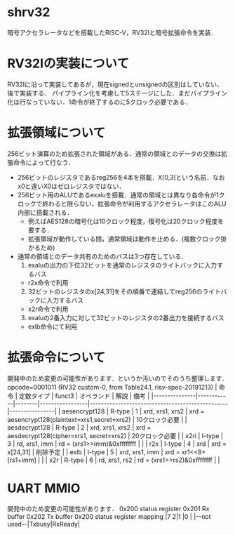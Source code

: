 # shrv32
暗号アクセラレータなどを搭載したRISC-V，RV32Iと暗号拡張命令を実装．

# RV32Iの実装について
RV32Iに沿って実装してあるが，現在signedとunsignedの区別はしていない．後で実装する．
パイプライン化を考慮して5ステージにした．まだパイプライン化は行なっていない．1命令が終了するのに5クロック必要である．

# 拡張領域について
256ビット演算のため拡張された領域がある．通常の領域とのデータの交換は拡張命令によって行なう．
- 256ビットのレジスタであるreg256を4本を搭載．X[0,3]という名前．なおx0と違いX0はゼロレジスタではない．
- 256ビット用のALUであるexaluを搭載．通常の領域とは異なり各命令が1クロックで終わると限らない，拡張命令が利用するアクセラレータはこのALU内部に搭載される．
  - 例えばAES128の暗号化は10クロック程度，復号化は20クロック程度を要する．
  - 拡張領域が動作している間，通常領域は動作を止める．(複数クロック掛かるため)
- 通常の領域とのデータ共有のためのバスは3つ存在している．
  1. exaluの出力の下位32ビットを通常のレジスタのライトバックに入力するバス
    - r2x命令で利用
  2. 32ビットのレジスタのx[24,31]をその順番で連結してreg256のライトバックに入力するバス
    - x2r命令で利用
  3. exaluの2番入力に対して32ビットのレジスタの2番出力を接続するバス
    - exlb命令にて利用

# 拡張命令について
開発中のため変更の可能性があります．というか汚いのでそのうち整理します．
opcode=0001011 (RV32 custom-0, from Table24.1, risv-spec-20191213)
| 命令          | 定数タイプ | funct3 | オペランド      | 解説                                            | 備考           |
|---------------|------------|--------|-----------------|-------------------------------------------------|----------------|
| aesencrypt128 | R-type     | 1      | xrd, xrs1, xrs2 | xrd = aesencrypt128(plaintext=xrs1,secret=xrs2) | 10クロック必要 |
| aesdecrypt128 | R-type     | 2      | xrd, xrs1, xrs2 | xrd = aesdecrypt128(cipher=xrs1,   secret=xrs2) | 20クロック必要 |
| x2ri          | I-type     | 3      | rd,  xrs1, imm  | rd  = (xrs1>>imm)&0xffffffff                    |                |
| r2x           | I-type     | 4      | xrd             | xrd = x[24,31]                                  | 削除予定       |
| exlb          | I-type     | 5      | xrd, xrs1, imm  | xrd = xr1<<8+[rs1+imm]                          |                |
| x2r           | R-type     | 6      | rd,  xrs1, rs2  | rd  = (xrs1>>rs2)&0xffffffff                    |                |
# UART MMIO
開発中のため変更の可能性があります．
0x200 status register
0x201 Rx buffer
0x202 Tx buffer
0x200 status register mapping
|7          2|1     |0      |
|--not used--|Txbusy|RxReady|

